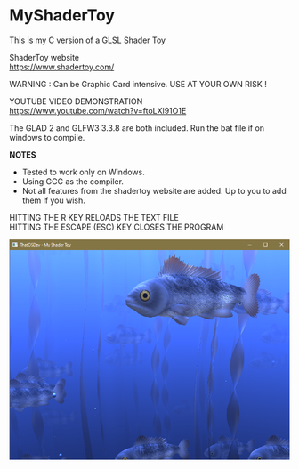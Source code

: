 # MyShaderToy
This is my C version of a GLSL Shader Toy  
  
ShaderToy website  
https://www.shadertoy.com/  
  
WARNING : Can be Graphic Card intensive. USE AT YOUR OWN RISK !  
   
YOUTUBE VIDEO DEMONSTRATION  
https://www.youtube.com/watch?v=ftoLXl91O1E  
   
The GLAD 2 and GLFW3 3.3.8 are both included. Run the bat file if on windows to compile.  
  
**NOTES**  
* Tested to work only on Windows.  
* Using GCC as the compiler.  
* Not all features from the shadertoy website are added. Up to you to add them if you wish.  
  
  
HITTING THE R KEY RELOADS THE TEXT FILE  
HITTING THE ESCAPE (ESC) KEY CLOSES THE PROGRAM  
  
![Demonstration](demo.png)  
  